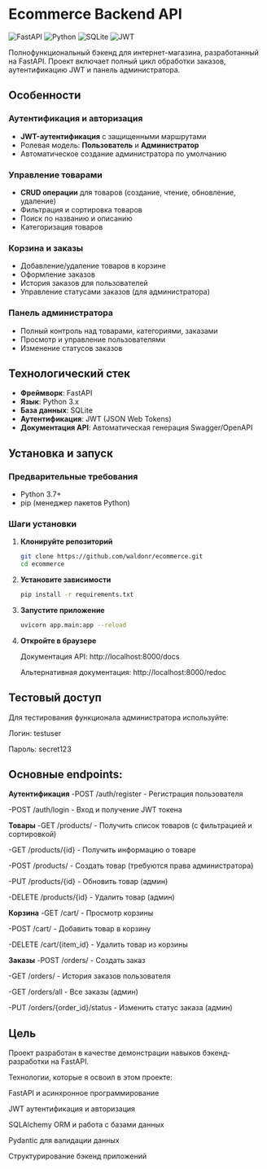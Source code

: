 # Ecommerce Backend API

![FastAPI](https://img.shields.io/badge/FastAPI-005571?style=for-the-badge&logo=fastapi)
![Python](https://img.shields.io/badge/Python-3776AB?style=for-the-badge&logo=python&logoColor=white)
![SQLite](https://img.shields.io/badge/SQLite-07405E?style=for-the-badge&logo=sqlite&logoColor=white)
![JWT](https://img.shields.io/badge/JWT-black?style=for-the-badge&logo=JSON%20web%20tokens)

Полнофункциональный бэкенд для интернет-магазина, разработанный на FastAPI. Проект включает полный цикл обработки заказов, аутентификацию JWT и панель администратора.

## Особенности

### Аутентификация и авторизация
- **JWT-аутентификация** с защищенными маршрутами
- Ролевая модель: **Пользователь** и **Администратор**
- Автоматическое создание администратора по умолчанию

### Управление товарами
- **CRUD операции** для товаров (создание, чтение, обновление, удаление)
- Фильтрация и сортировка товаров
- Поиск по названию и описанию
- Категоризация товаров

### Корзина и заказы
- Добавление/удаление товаров в корзине
- Оформление заказов
- История заказов для пользователей
- Управление статусами заказов (для администратора)

### Панель администратора
- Полный контроль над товарами, категориями, заказами
- Просмотр и управление пользователями
- Изменение статусов заказов

## Технологический стек

- **Фреймворк**: FastAPI
- **Язык**: Python 3.x
- **База данных**: SQLite
- **Аутентификация**: JWT (JSON Web Tokens)
- **Документация API**: Автоматическая генерация Swagger/OpenAPI

## Установка и запуск

### Предварительные требования
- Python 3.7+
- pip (менеджер пакетов Python)

### Шаги установки

1. **Клонируйте репозиторий**
   ```bash
   git clone https://github.com/waldonr/ecommerce.git
   cd ecommerce

2. **Установите зависимости**
   ```bash
   pip install -r requirements.txt

3. **Запустите приложение**
   ```bash
   uvicorn app.main:app --reload
   
4. **Откройте в браузере**

   Документация API: http://localhost:8000/docs
   
   Альтернативная документация: http://localhost:8000/redoc

## Тестовый доступ
   Для тестирования функционала администратора используйте:
   
   Логин: testuser
   
   Пароль: secret123
   
## Основные endpoints:

**Аутентификация**
   -POST /auth/register - Регистрация пользователя
   
   -POST /auth/login - Вход и получение JWT токена

**Товары**
   -GET /products/ - Получить список товаров (с фильтрацией и сортировкой)
   
   -GET /products/{id} - Получить информацию о товаре
   
   -POST /products/ - Создать товар (требуются права администратора)
   
   -PUT /products/{id} - Обновить товар (админ)
   
   -DELETE /products/{id} - Удалить товар (админ)

**Корзина**
   -GET /cart/ - Просмотр корзины
   
   -POST /cart/ - Добавить товар в корзину
   
   -DELETE /cart/{item_id} - Удалить товар из корзины

**Заказы**
   -POST /orders/ - Создать заказ
   
   -GET /orders/ - История заказов пользователя
   
   -GET /orders/all - Все заказы (админ)
   
   -PUT /orders/{order_id}/status - Изменить статус заказа (админ)
   
## Цель 
   Проект разработан в качестве демонстрации навыков бэкенд-разработки на FastAPI.
   
   Технологии, которые я освоил в этом проекте:
   
   FastAPI и асинхронное программирование
   
   JWT аутентификация и авторизация
   
   SQLAlchemy ORM и работа с базами данных
   
   Pydantic для валидации данных
   
   Структурирование бэкенд приложений
